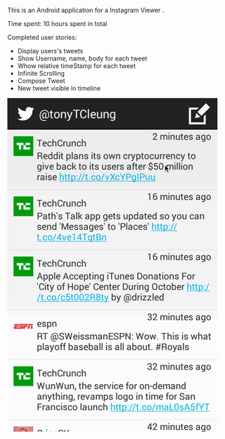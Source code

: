 This is an Android application for a Instagram Viewer .

Time spent: 10 hours spent in total

Completed user stories:
* Display users's tweets
* Show Username, name, body for each tweet
* Whow relative timeStamp for each tweet
* Infinite Scrolling
* Compose Tweet
* New tweet visible in timeline


![](https://github.com/tonytcleung/twitter/blob/master/Demo.gif)
